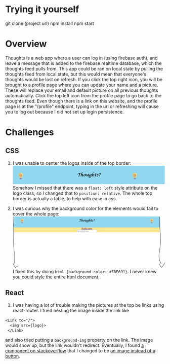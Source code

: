Trying it yourself
==========
git clone (project url)
npm install
npm start

Overview
==========

Thoughts is a web app where a user can log in (using firebase auth), and leave a
message that is added to the firebase realtime database, which the thoughts feed
pulls from. This app could be ran on local state by pulling the thoughts feed
from local state, but this would mean that everyone's thoughts would be lost on
refresh. If you click the top right icon, you will be brought to a profile page
where you can update your name and a picture. These will replace your email and
default picture on all previous thoughts automatically. Click the top left icon
from the profile page to go back to the thoughts feed. Even though there is a
link on this website, and the profile page is at the "/profile" endpoint, typing
in the url or refreshing will cause you to log out because I did not set up
login persistence.

Challenges
========

## CSS

1. I was unable to center the logos inside of the top border:
![thoughtsprob1.PNG](./src/thoughtsprob1.PNG)
Somehow I missed that there was a `float: left` style attribute on the
logo class, so I changed that to `position: relative`. The whole top border is
actually a table, to help with ease in css.

2. I was curious why the background color for the elements would fail to cover
the whole page:
![prob2.PNG](./src/prob2.PNG)
I fixed this by doing `html {background-color: #F8E691}`. I never knew you could
style the entire html document.

## React

1. I was having a lot of trouble making the pictures at the top be links using
react-router. I tried nesting the image inside the link like
```
<Link to="/">
  <img src={logo}>
 </Link>
 ```
and also tried putting a ```background-img``` property on the link. The image would
show up, but the link wouldn't redirect. Eventually, I found
[a component on stackoverflow] that I changed to be
[an image instead of a button].

[a component on stackoverflow]: https://stackoverflow.com/a/49439893/5570385/
[an image instead of a button]: ./src/LinkImage.jsx/
